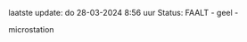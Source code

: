 laatste update: 
do 28-03-2024  8:56   uur 
Status: FAALT - geel - 
<div class="service Y">microstation</div>